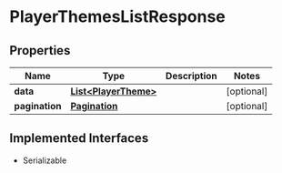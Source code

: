 

# PlayerThemesListResponse

## Properties

Name | Type | Description | Notes
------------ | ------------- | ------------- | -------------
**data** | [**List&lt;PlayerTheme&gt;**](PlayerTheme.md) |  |  [optional]
**pagination** | [**Pagination**](Pagination.md) |  |  [optional]


## Implemented Interfaces

* Serializable


